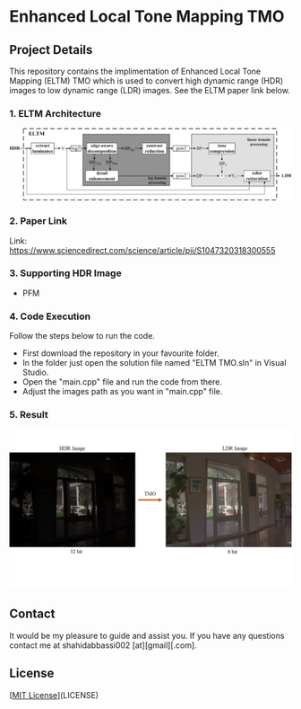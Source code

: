 # Enhanced Local Tone Mapping TMO

## Project Details

This repository contains the implimentation of Enhanced Local Tone Mapping (ELTM) TMO which is used to convert high dynamic range (HDR) images to low dynamic range (LDR) images. See the ELTM paper link below.

### 1. ELTM Architecture

![App Screenshot](https://github.com/abbassi007/Enhanced_Local_Tone_Mapping_TMO/blob/master/pngs/Architecture.jpg)

### 2. Paper Link

Link: https://www.sciencedirect.com/science/article/pii/S1047320318300555

### 3. Supporting HDR Image

- PFM

### 4. Code Execution

Follow the steps below to run the code.

- First download the repository in your favourite folder.
- In the folder just open the solution file named "ELTM TMO.sln" in Visual Studio.
- Open the "main.cpp" file and run the code from there.
- Adjust the images path as you want in "main.cpp" file.

### 5. Result

![App Screenshot](https://github.com/abbassi007/Enhanced_Local_Tone_Mapping_TMO/blob/master/pngs/example.png)

## Contact

It would be my pleasure to guide and assist you. If you have any questions contact me at shahidabbassi002 [at][gmail][.com].

## License

[[MIT License](L)](LICENSE)
